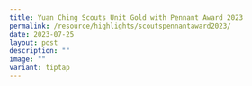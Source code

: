 ```yaml
---
title: Yuan Ching Scouts Unit Gold with Pennant Award 2023
permalink: /resource/highlights/scoutspennantaward2023/
date: 2023-07-25
layout: post
description: ""
image: ""
variant: tiptap
---
```

